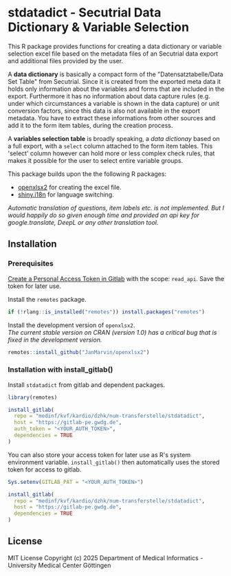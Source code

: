 
# stdatadict - Secutrial Data Dictionary & Variable Selection

This R package provides functions for creating a data dictionary or variable selection excel file based on the metadata files of an Secutrial data export and additional files provided by the user.

A **data dictionary** is basically a compact form of the "Datensatztabelle/Data Set Table" from Secutrial. Since it is created from the exported meta data it holds only information about the variables and forms that are included in the export. Furthermore it has no information about data capture rules (e.g. under which circumstances a variable is shown in the data capture) or unit conversion factors, since this data is also not available in the export metadata. You have to extract these informations from other sources and add it to the form item tables, during the creation process.

A **variables selection table** is broadly speaking, a *data dictionay* based on a full export, with a `select` column attached to the form item tables. This 'select' column however can hold more or less complex check rules, that makes it possible for the user to select entire variable groups. 

This package builds upon the the following R packages:

- [openxlsx2](https://janmarvin.github.io/openxlsx2/) for creating the excel file.
- [shiny.i18n](https://appsilon.github.io/shiny.i18n/) for language switching. 

*Automatic translation of questions, item labels etc. is not implemented. But I would happily do so given enough time and provided an api key for google.translate, DeepL or any other translation tool.*


## Installation

### Prerequisites

[Create a Personal Access Token in Gitlab](https://docs.gitlab.com/ee/user/profile/personal_access_tokens.html) with the scope: `read_api`.
Save the token for later use.

Install the `remotes` package.

``` r
if (!rlang::is_installed("remotes")) install.packages("remotes")
```

Install the development version of `openxlsx2`.   
*The current stable version on
CRAN (version 1.0) has a critical bug that is fixed in the development version.*

```r
remotes::install_github("JanMarvin/openxlsx2")
```

### Installation with install_gitlab()

Install `stdatadict` from gitlab and dependent packages.
``` r
library(remotes)

install_gitlab(
  repo = "medinf/kvf/kardio/dzhk/num-transferstelle/stdatadict",
  host = "https://gitlab-pe.gwdg.de",
  auth_token = "<YOUR_AUTH_TOKEN>",
  dependencies = TRUE
)
```

You can also store your access token for later use as R's system environment variable.
`install_gitlab()` then automatically uses the stored token for access to gitlab.
```r
Sys.setenv(GITLAB_PAT = "<YOUR_AUTH_TOKEN>")

install_gitlab(
  repo = "medinf/kvf/kardio/dzhk/num-transferstelle/stdatadict",
  host = "https://gitlab-pe.gwdg.de",
  dependencies = TRUE
)
```


<!--  

## Example

This is a basic example which shows you how to solve a common problem:

``` r
library(stdatadict)
## basic example code
```

-->
<!--

### Secutrial ExportOption Requirements
test
-->


## License

MIT License Copyright (c) 2025 Department of Medical Informatics - University Medical Center Göttingen
